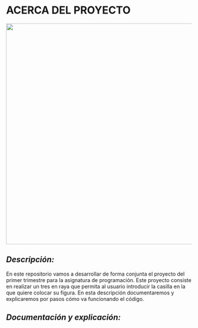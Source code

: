 # ACERCA DEL PROYECTO  
<div align="center"><img src ="https://images.pling.com/img/00/00/03/36/88/1043316/81480-1.jpg" heigh ="400" width="600"></div>

## ***Descripción:***
En este repositorio vamos a desarrollar de forma conjunta el proyecto del primer trimestre para la asignatura de programación. Este proyecto consiste en realizar un tres en raya que permita al usuario introducir la casilla en la que quiere colocar su figura. En esta descripción documentaremos y explicaremos por pasos cómo va funcionando el código.  

## ***Documentación y explicación:***